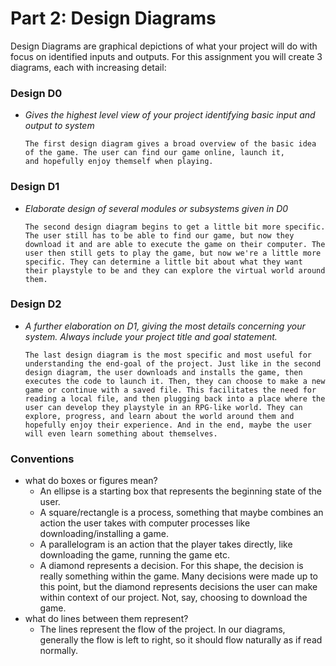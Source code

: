 # Part 2: Design Diagrams

Design Diagrams are graphical depictions of what your project will do with focus on identified inputs and outputs. For this assignment you will create 3 diagrams, each with increasing detail:


### Design D0
- *Gives the highest level view of your project identifying basic input and output to system*

    ``The first design diagram gives a broad overview of the basic idea of the game. The user can find our game online, launch it,         and hopefully enjoy themself when playing.
    `` 

### Design D1
- *Elaborate design of several modules or subsystems given in D0*

    ``The second design diagram begins to get a little bit more specific. The user still has to be able to find our game, but now they download it and are able to execute the game on their computer. The user then still gets to play the game, but now we're a little more specific. They can determine a little bit about what they want their playstyle to be and they can explore the virtual world around them.``

### Design D2
- *A further elaboration on D1, giving the most details concerning your system. Always include your project title and goal statement.*

    ``The last design diagram is the most specific and most useful for understanding the end-goal of the project. Just like in the second design diagram, the user downloads and installs the game, then executes the code to launch it. Then, they can choose to make a new game or continue with a saved file. This facilitates the need for reading a local file, and then plugging back into a place where the user can develop they playstyle in an RPG-like world. They can explore, progress, and learn about the world around them and hopefully enjoy their experience. And in the end, maybe the user will even learn something about themselves.``


### Conventions
- what do boxes or figures mean?
    - An ellipse is a starting box that represents the beginning state of the user. 
    - A square/rectangle is a process, something that maybe combines an action the user takes with computer processes like downloading/installing a game.
    - A parallelogram is an action that the player takes directly, like downloading the game, running the game etc.
    - A diamond represents a decision. For this shape, the decision is really something within the game. Many decisions were made up to this point, but the diamond represents decisions the user can make within context of our project. Not, say, choosing to download the game.
- what do lines between them represent?
    - The lines represent the flow of the project. In our diagrams, generally the flow is left to right, so it should flow naturally as if read normally.

